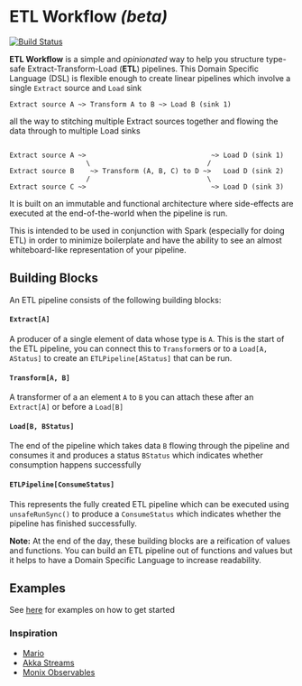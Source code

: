 # ETL Workflow _(beta)_ #

[![Build Status](https://travis-ci.org/calvinlfer/etl-workflow.svg?branch=master)](https://travis-ci.org/calvinlfer/etl-workflow)

**ETL Workflow** is a simple and *opinionated* way to help you structure type-safe Extract-Transform-Load (**ETL**) 
pipelines. This Domain Specific Language (DSL) is flexible enough to create linear pipelines which involve a single 
`Extract` source and `Load` sink 

```
Extract source A ~> Transform A to B ~> Load B (sink 1)
```

all the way to stitching multiple Extract sources together and flowing the data through to multiple Load sinks

```

Extract source A ~>                               ~> Load D (sink 1)
                   \                             /
Extract source B    ~> Transform (A, B, C) to D ~>   Load D (sink 2)
                   /                             \
Extract source C ~>                               ~> Load D (sink 3)

``` 

It is built on an immutable and functional architecture where side-effects are executed at the end-of-the-world when the 
pipeline is run. 

This is intended to be used in conjunction with Spark (especially for doing ETL) in order to minimize boilerplate and 
have the ability to see an almost whiteboard-like representation of your pipeline.

## Building Blocks ##

An ETL pipeline consists of the following building blocks:

#### `Extract[A]` ####
A producer of a single element of data whose type is `A`. This is the start of the ETL pipeline, you can connect this
to `Transform`ers or to a `Load[A, AStatus]` to create an `ETLPipeline[AStatus]` that can be run.

#### `Transform[A, B]` ####
A transformer of a an element `A` to `B` you can attach these after an `Extract[A]` or before a `Load[B]`

#### `Load[B, BStatus]` ####
The end of the pipeline which takes data `B` flowing through the pipeline and consumes it and produces a status 
`BStatus` which indicates whether consumption happens successfully

#### `ETLPipeline[ConsumeStatus]` ####
This represents the fully created ETL pipeline which can be executed using `unsafeRunSync()` to produce a 
`ConsumeStatus` which indicates whether the pipeline has finished successfully.

**Note:** At the end of the day, these building blocks are a reification of values and functions. You can build an 
ETL pipeline out of functions and values but it helps to have a Domain Specific Language to increase readability.

## Examples ##
See [here](src/main/tut/Examples.md) for examples on how to get started

### Inspiration ###

- [Mario](https://github.com/intentmedia/mario)
- [Akka Streams](https://doc.akka.io/docs/akka/2.5/stream/index.html)
- [Monix Observables](https://monix.io)